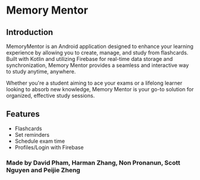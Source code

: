 # Memory Mentor
## Introduction
MemoryMentor is an Android application designed to enhance your learning experience by allowing you to create, manage, and study from flashcards. Built with Kotlin and utilizing Firebase for real-time data storage and synchronization, Memory Mentor provides a seamless and interactive way to study anytime, anywhere.

Whether you're a student aiming to ace your exams or a lifelong learner looking to absorb new knowledge, Memory Mentor is your go-to solution for organized, effective study sessions.

## Features
- Flashcards
- Set reminders
- Schedule exam time
- Profiles/Login with Firebase

### Made by David Pham, Harman Zhang, Non Pronanun, Scott Nguyen and Peijie Zheng 
